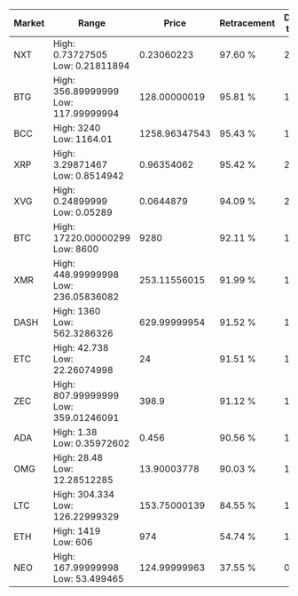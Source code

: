 | Market | Range | Price| Retracement | Doubles to 50% |
| --- | --- | --- | --- | --- |
| NXT | High: 0.73727505<br />Low: 0.21811894 | 0.23060223 | 97.60 % | 2.07 |
| BTG | High: 356.89999999<br />Low: 117.99999994 | 128.00000019 | 95.81 % | 1.86 |
| BCC | High: 3240<br />Low: 1164.01 | 1258.96347543 | 95.43 % | 1.75 |
| XRP | High: 3.29871467<br />Low: 0.8514942 | 0.96354062 | 95.42 % | 2.15 |
| XVG | High: 0.24899999<br />Low: 0.05289 | 0.0644879 | 94.09 % | 2.34 |
| BTC | High: 17220.00000299<br />Low: 8600 | 9280 | 92.11 % | 1.39 |
| XMR | High: 448.99999998<br />Low: 236.05836082 | 253.11556015 | 91.99 % | 1.35 |
| DASH | High: 1360<br />Low: 562.3286326 | 629.99999954 | 91.52 % | 1.53 |
| ETC | High: 42.738<br />Low: 22.26074998 | 24 | 91.51 % | 1.35 |
| ZEC | High: 807.99999999<br />Low: 359.01246091 | 398.9 | 91.12 % | 1.46 |
| ADA | High: 1.38<br />Low: 0.35972602 | 0.456 | 90.56 % | 1.91 |
| OMG | High: 28.48<br />Low: 12.28512285 | 13.90003778 | 90.03 % | 1.47 |
| LTC | High: 304.334<br />Low: 126.22999329 | 153.75000139 | 84.55 % | 1.40 |
| ETH | High: 1419<br />Low: 606 | 974 | 54.74 % | 1.04 |
| NEO | High: 167.99999998<br />Low: 53.499465 | 124.99999963 | 37.55 % | 0.00 |
